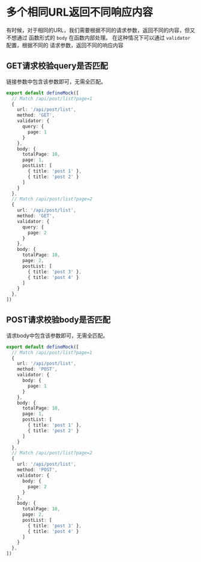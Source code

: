 # 多个相同URL返回不同响应内容

有时候，对于相同的URL，我们需要根据不同的请求参数，返回不同的内容，但又不想通过 函数形式的 `body` 在函数内部处理。
在这种情况下可以通过 `validator` 配置，根据不同的 请求参数，返回不同的响应内容


## GET请求校验query是否匹配

链接参数中包含该参数即可，无需全匹配。

```ts
export default defineMock([
  // Match /api/post/list?page=1
  {
    url: '/api/post/list',
    method: 'GET',
    validator: {
      query: {
        page: 1
      }
    },
    body: {
      totalPage: 10,
      page: 1,
      postList: [
        { title: 'post 1' },
        { title: 'post 2' }
      ]
    }
  },
  // Match /api/post/list?page=2
  {
    url: '/api/post/list',
    method: 'GET',
    validator: {
      query: {
        page: 2
      }
    },
    body: {
      totalPage: 10,
      page: 2,
      postList: [
        { title: 'post 3' },
        { title: 'post 4' }
      ]
    }
  },
])
```

## POST请求校验body是否匹配

请求body中包含该参数即可，无需全匹配。

```ts
export default defineMock([
  // Match /api/post/list?page=1
  {
    url: '/api/post/list',
    method: 'POST',
    validator: {
      body: {
        page: 1
      }
    },
    body: {
      totalPage: 10,
      page: 1,
      postList: [
        { title: 'post 1' },
        { title: 'post 2' }
      ]
    }
  },
  // Match /api/post/list?page=2
  {
    url: '/api/post/list',
    method: 'POST',
    validator: {
      body: {
        page: 2
      }
    },
    body: {
      totalPage: 10,
      page: 2,
      postList: [
        { title: 'post 3' },
        { title: 'post 4' }
      ]
    }
  },
])
```
